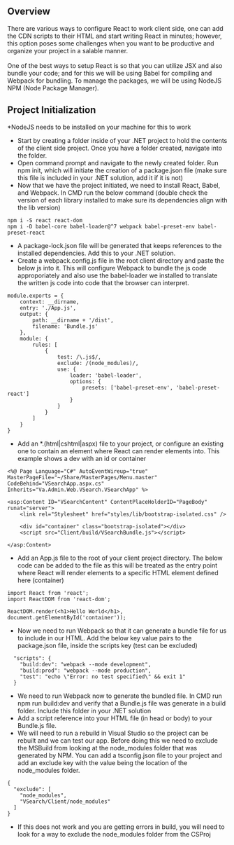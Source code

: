 ## Overview
There are various ways to configure React to work client side, one can add the CDN scripts to their HTML and start writing React in minutes; however, this option poses some challenges when you want to be productive and organize your project in a salable manner. 
<br/><br/>
One of the best ways to setup React is so that you can utilize JSX and also bundle your code; and for this we will be using Babel for compiling and Webpack for bundling. To manage the packages, we will be using NodeJS NPM (Node Package Manager).

## Project Initialization
\*NodeJS needs to be installed on your machine for this to work

- Start by creating a folder inside of your .NET project to hold the contents of the client side project. Once you have a folder created, navigate into the folder. 
- Open command prompt and navigate to the newly created folder. Run npm init, which will initiate the creation of a package.json file (make sure this file is included in your .NET solution, add it if it is not)
- Now that we have the project initiated, we need to install React, Babel, and Webpack. In CMD run the below command (double check the version of each library installed to make sure its dependencies align with the lib version)

```
npm i -S react react-dom
npm i -D babel-core babel-loader@^7 webpack babel-preset-env babel-preset-react
```

- A package-lock.json file will be generated that keeps references to the installed dependencies. Add this to your .NET solution.
- Create a webpack.config.js file in the root client directory and paste the below js into it. This will configure Webpack to bundle the js code approporiately and also use the babel-loader we installed to translate the written js code into code that the browser can interpret.

```
module.exports = {
    context: __dirname,
    entry: './App.js',
    output: {
        path: __dirname + '/dist',
        filename: 'Bundle.js'
    },
    module: {
        rules: [
            {
                test: /\.js$/,
                exclude: /(node_modules)/,
                use: {
                    loader: 'babel-loader',
                    options: {
                        presets: ['babel-preset-env', 'babel-preset-react']
                    }
                }
            }
        ]
    }
}
```

- Add an \*.(html|cshtml|aspx) file to your project, or configure an existing one to contain an element where React can render elements into. This example shows a dev with an id or container

```
<%@ Page Language="C#" AutoEventWireup="true" MasterPageFile="~/Share/MasterPages/Menu.master" CodeBehind="VSearchApp.aspx.cs" Inherits="Va.Admin.Web.VSearch.VSearchApp" %>

<asp:Content ID="VSearchContent" ContentPlaceHolderID="PageBody" runat="server">
    <link rel="Stylesheet" href="styles/lib/bootstrap-isolated.css" />    

    <div id="container" class="bootstrap-isolated"></div>
    <script src="Client/build/VSearchBundle.js"></script>

</asp:Content> 
```

- Add an App.js file to the root of your client project directory. The below code can be added to the file as this will be treated as the entry point where React will render elements to a specific HTML element defined here (container)

```
import React from 'react';
import ReactDOM from 'react-dom';

ReactDOM.render(<h1>Hello World</h1>, document.getElementById('container'));
```

- Now we need to run Webpack so that it can generate a bundle file for us to include in our HTML. Add the below key value pairs to the package.json file, inside the scripts key (test can be excluded)

```
  "scripts": {
    "build:dev": "webpack --mode development",
    "build:prod": "webpack --mode production",
    "test": "echo \"Error: no test specified\" && exit 1"
  }
```

- We need to run Webpack now to generate the bundled file. In CMD run npm run build:dev and verify that a Bundle.js file was generate in a build folder. Include this folder in your .NET solution
- Add a script reference into your HTML file (in head or body) to your Bundle.js file. 
- We will need to run a rebuild in Visual Studio so the project can be rebuilt and we can test our app. Before doing this we need to exclude the MSBuild from looking at the node_modules folder that was generated by NPM. You can add a tsconfig.json file to your project and add an exclude key with the value being the location of the node_modules folder. 

```
{
  "exclude": [
    "node_modules",
    "VSearch/Client/node_modules"
  ]
}
```

- If this does not work and you are getting errors in build, you will need to look for a way to exclude the node_modules folder from the CSProj 